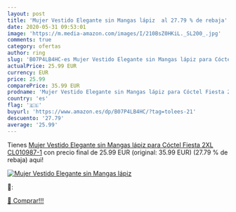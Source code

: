 ```yaml
---
layout: post
title: 'Mujer Vestido Elegante sin Mangas lápiz  al 27.79 % de rebaja'
date: 2020-05-31 09:53:01
image: 'https://m.media-amazon.com/images/I/210BsZ0HKiL._SL200_.jpg'
comments: true
category: ofertas
author: ring
slug: 'B07P4LB4HC-es Mujer Vestido Elegante sin Mangas lápiz para Cóctel Fiesta 2XL CL010987-1'
actualPrice: 25.99 EUR
currency: EUR
price: 25.99
comparePrice: 35.99 EUR
prodname: 'Mujer Vestido Elegante sin Mangas lápiz para Cóctel Fiesta 2XL CL010987-1'
country: 'es'
flag: '🇪🇸'
buyurl: 'https://www.amazon.es/dp/B07P4LB4HC/?tag=tolees-21'
descuento: '27.79'
average: '25.99'
---
```


Tienes [Mujer Vestido Elegante sin Mangas lápiz para Cóctel Fiesta 2XL CL010987-1](https://www.amazon.es/dp/B07P4LB4HC/?tag=tolees-21) con precio final de  25.99 EUR (original: 35.99 EUR) (27.79 %  de rebaja) aqui!

[![Mujer Vestido Elegante sin Mangas lápiz ](https://m.media-amazon.com/images/I/210BsZ0HKiL._SL200_.jpg)](https://www.amazon.es/dp/B07P4LB4HC/?tag=tolees-21)

🔎:


[🛒 Comprar!!!](https://www.amazon.es/dp/B07P4LB4HC/?tag=tolees-21)
